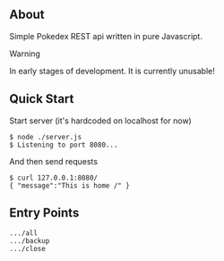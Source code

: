 ## About
Simple Pokedex REST api written in pure Javascript.

> [!WARNING]
> In early stages of development. It is currently unusable!

## Quick Start
Start server (it's hardcoded on localhost for now)
```console
$ node ./server.js
$ Listening to port 8080...
```
And then send requests
```console
$ curl 127.0.0.1:8080/
{ "message":"This is home /" }
```

## Entry Points
```console
.../all
.../backup
.../close
```
